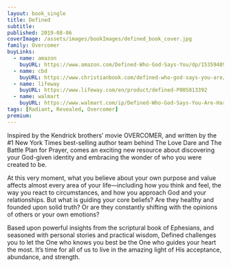 ```yaml
---
layout: book_single
title: Defined
subtitle:
published: 2019-08-06
coverImage: /assets/images/bookImages/defined_book_cover.jpg
family: Overcomer
buyLinks:
  - name: amazon
    buyURL: https://www.amazon.com/Defined-Who-God-Says-You/dp/1535948922/ref=sr_1_2?keywords=Defined&qid=1637270607&qsid=141-6196979-4180442&sr=8-2&sres=153596006X%2C1535948922%2C1462794963%2C1535960078%2C1535956798%2C1535960132%2C153595678X%2C1535970138%2C0132177153%2CB07KXZBD9J%2C0358004411%2C0063075415%2CB09L3392B4%2C1535956763%2C1631956116%2C080100845X&srpt=ABIS_BOOK
  - name: cbd
    buyURL: https://www.christianbook.com/defined-who-god-says-you-are/stephen-kendrick/9781535948920/pd/948920?event=ESRCN
  - name: lifeway
    buyURL: https://www.lifeway.com/en/product/defined-P005813392
  - name: walmart
    buyURL: https://www.walmart.com/ip/Defined-Who-God-Says-You-Are-Hardcover-9781535948920/456525853
tags: [Radiant, Revealed, Overcomer]
premium:
---
```

Inspired by the Kendrick brothers’ movie OVERCOMER, and written by the #1 New York Times best-selling author team behind The Love Dare and The Battle Plan for Prayer, comes an exciting new resource about discovering your God-given identity and embracing the wonder of who you were created to be.

At this very moment, what you believe about your own purpose and value affects almost every area of your life—including how you think and feel, the way you react to circumstances, and how you approach God and your relationships. But what is guiding your core beliefs? Are they healthy and founded upon solid truth? Or are they constantly shifting with the opinions of others or your own emotions?

Based upon powerful insights from the scriptural book of Ephesians, and seasoned with personal stories and practical wisdom, Defined challenges you to let the One who knows you best be the One who guides your heart the most. It’s time for all of us to live in the amazing light of His acceptance, abundance, and strength.
